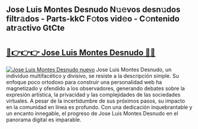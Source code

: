 ## Jose Luis Montes Desnudo N𝚞𝚎vos desn𝚞dos filtr𝚊dos - Parts-kkC F𝚘tos vid𝚎o - C𝚘ntenido atr𝚊ctivo GtCte

# <h2><a href="http://mb61zo7.tromn.icu/?c=Jose+Luis+Montes+Desnudo">🔗👉👉👉 Jose Luis Montes Desnudo 🔗🔗</a></h2>

[![Jose Luis Montes Desnudo nuevo](https://i.imgur.com/pEAQMta.gif)](http://mb61zo7.tromn.icu/?c=Jose+Luis+Montes+Desnudo)
Jose Luis Montes Desnudo, un individuo multifacético y divisivo, se resiste a la descripción simple. Su enfoque poco ortodoxo para construir una personalidad web ha magnetizado y ofendido a los observadores, generando debates sobre la expresión artística, la privacidad y las complejidades de las sociedades virtuales. A pesar de la incertidumbre de sus próximos pasos, su impacto en la comunidad en línea es profundo. Con una dedicación inquebrantable y un encanto innegable, el progreso de Jose Luis Montes Desnudo en el panorama digital es imparable.
